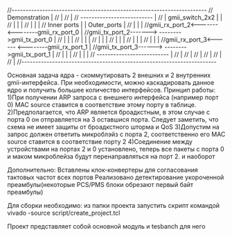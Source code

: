 //----------------------------------------------------------------------
//                  Demonstration				                       |
//                                                                     |
//                                                                     |
//                  --------------------------                         |
//                  |     gmii_switch_2x2    |                         |
//                  |                        |                         |
//                  |                        |                         |
//  Inner ports     |                        |      Outer_ports        |
//                  |                        |                         |
//gmii_rx_port_2<-------                  <--------gmii_rx_port_0      |
//gmii_tx_port_2------->                  -------->gmii_tx_port_0      |
//                  |                        |                         |
//                  |                        |                         |
//                  |                        |                         |
//                  |                        |                         |
//                  |                        |                         |
//                  |                        |                         |
//gmii_rx_port_3<------                  <--------gmii_rx_port_1       |
//gmii_tx_port_3------>                  -------->gmii_tx_port_1       |
//                  |                        |                         |
//                  |                        |                         |
//                  --------------------------                         |
//                                                                     |
//                                                                     |
//                                                                     |
//                                                                     |
//                                                                     |
//                                                                     |
//----------------------------------------------------------------------

Основная задача ядра - скоммутировать 2 внешних и 2 внутренних gmii-интерфейса. При необходимости, можно каскадировать данное ядро и получить большее количество интерфейсов.
Принцип работы:
1)При получении ARP запроса с внешнего интерфейса (например порт 0) MAC source ставится в соответствие этому порту в таблице. 
2)Предполагается, что ARP является броадкстным, в этом случае с порта 0 он отправляется на 3 оставшися порта.
Следует заметить, что схема не имеет защиты от броадкстного шторма и QoS
3)Допустим на запрос должен ответить микроблэйз с порта 2, соответственно его MAC source ставится в соответствие порту 2
4)Соединение между устройствами на портах 2 и 0 установлено, теперь все пакеты с порта 0 и маком микроблейза будут перенаправляться на порт 2. и наоборот

Дополнительно:
Вставлены клок-конвертеры для согласования тактовых частот всех портов
Реализовано детектирование укороченной преамбулы(некоторые PCS/PMS блоки обрезают первый байт преамбулы)

Для сборки необходимо:
из папки проекта запустить скрипт командой
vivado -source script/create_project.tcl 

Проект представляет собой основной модуль и tesbanch для него
